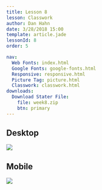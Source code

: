 ```yaml
---
title: Lesson 8
lesson: Classwork
author: Dan Hahn
date: 3/28/2018 15:00
template: article.jade
lessonId: 8
order: 5

nav:
  Web Fonts: index.html
  Google Fonts: google-fonts.html
  Responsive: responsive.html
  Picture Tag: picture.html
  Classwork: classwork.html
downloads:
  Download Stater File:
    file: week8.zip
    btn: primary
---
```


## Desktop

![](images/lg.png)

## Mobile

![](images/sm.png)

<style>
img {
  max-width: 100%;
}
</style>
